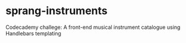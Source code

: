 # sprang-instruments
Codecademy challege: A front-end musical instrument catalogue using Handlebars templating
